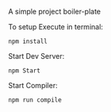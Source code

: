 A simple project boiler-plate




To setup Execute in terminal:
```
npm install
```
Start Dev Server:
```
npm Start
```
Start Compiler:
```
npm run compile
```
